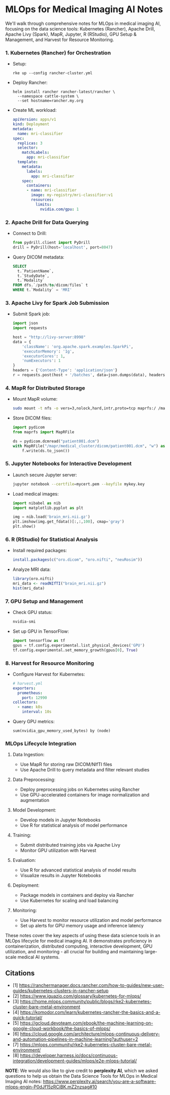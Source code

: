 # MLOps for Medical Imaging AI Notes

We'll walk through comprehensive notes for MLOps in medical imaging AI, focusing on the data science tools: Kubernetes (Rancher), Apache Drill, Apache Livy (Spark), MapR, Jupyter, R (RStudio), GPU Setup & Management, and Harvest for Resource Monitoring.


### 1. Kubernetes (Rancher) for Orchestration

- Setup:

  ```
  rke up --config rancher-cluster.yml
  ```

- Deploy Rancher:

  ```
  helm install rancher rancher-latest/rancher \
    --namespace cattle-system \
    --set hostname=rancher.my.org
  ```

- Create ML workload:

  ```yaml
  apiVersion: apps/v1
  kind: Deployment
  metadata:
    name: mri-classifier
  spec:
    replicas: 3
    selector:
      matchLabels:
        app: mri-classifier
    template:
      metadata:
        labels:
          app: mri-classifier
      spec:
        containers:
        - name: mri-classifier
          image: my-registry/mri-classifier:v1
          resources:
            limits:
              nvidia.com/gpu: 1
  ```

### 2. Apache Drill for Data Querying

- Connect to Drill:

  ```python
  from pydrill.client import PyDrill
  drill = PyDrill(host='localhost', port=8047)
  ```

- Query DICOM metadata:

  ```sql
  SELECT
    t.`PatientName`,
    t.`StudyDate`,
    t.`Modality`
  FROM dfs.`/path/to/dicom/files` t
  WHERE t.`Modality` = 'MRI'
  ```

### 3. Apache Livy for Spark Job Submission

- Submit Spark job:

  ```python
  import json
  import requests

  host = "http://livy-server:8998"
  data = {
      'className': 'org.apache.spark.examples.SparkPi',
      'executorMemory': '1g',
      'executorCores': 1,
      'numExecutors': 1
  }
  headers = {'Content-Type': 'application/json'}
  r = requests.post(host + '/batches', data=json.dumps(data), headers=headers)
  ```

### 4. MapR for Distributed Storage

- Mount MapR volume:

  ```bash
  sudo mount -t nfs -o vers=3,nolock,hard,intr,proto=tcp maprfs:/ /mapr
  ```

- Store DICOM files:

  ```python
  import pydicom
  from maprfs import MapRFile

  ds = pydicom.dcmread("patient001.dcm")
  with MapRFile("/mapr/medical_cluster/dicom/patient001.dcm", "w") as f:
      f.write(ds.to_json())
  ```

### 5. Jupyter Notebooks for Interactive Development

- Launch secure Jupyter server:

  ```bash
  jupyter notebook --certfile=mycert.pem --keyfile mykey.key
  ```

- Load medical images:

  ```python
  import nibabel as nib
  import matplotlib.pyplot as plt

  img = nib.load('brain_mri.nii.gz')
  plt.imshow(img.get_fdata()[:,:,100], cmap='gray')
  plt.show()
  ```

### 6. R (RStudio) for Statistical Analysis

- Install required packages:

  ```r
  install.packages(c("oro.dicom", "oro.nifti", "neuRosim"))
  ```

- Analyze MRI data:

  ```r
  library(oro.nifti)
  mri_data <- readNIfTI("brain_mri.nii.gz")
  hist(mri_data)
  ```

### 7. GPU Setup and Management

- Check GPU status:

  ```bash
  nvidia-smi
  ```

- Set up GPU in TensorFlow:

  ```python
  import tensorflow as tf
  gpus = tf.config.experimental.list_physical_devices('GPU')
  tf.config.experimental.set_memory_growth(gpus[0], True)
  ```

### 8. Harvest for Resource Monitoring

- Configure Harvest for Kubernetes:

  ```yaml
  # harvest.yml
  exporters:
    prometheus:
      port: 12990
  collectors:
    - name: k8s
      interval: 10s
  ```

- Query GPU metrics:

  ```promql
  sum(nvidia_gpu_memory_used_bytes) by (node)
  ```

### MLOps Lifecycle Integration

1. Data Ingestion:

   - Use MapR for storing raw DICOM/NIfTI files
   - Use Apache Drill to query metadata and filter relevant studies

2. Data Preprocessing:

   - Deploy preprocessing jobs on Kubernetes using Rancher
   - Use GPU-accelerated containers for image normalization and augmentation

3. Model Development:

   - Develop models in Jupyter Notebooks
   - Use R for statistical analysis of model performance

4. Training:

   - Submit distributed training jobs via Apache Livy
   - Monitor GPU utilization with Harvest

5. Evaluation:

   - Use R for advanced statistical analysis of model results
   - Visualize results in Jupyter Notebooks

6. Deployment:

   - Package models in containers and deploy via Rancher
   - Use Kubernetes for scaling and load balancing

7. Monitoring:

   - Use Harvest to monitor resource utilization and model performance
   - Set up alerts for GPU memory usage and inference latency

These notes cover the key aspects of using these data science tools in an MLOps lifecycle for medical imaging AI. It demonstrates proficiency in containerization, distributed computing, interactive development, GPU utilization, and monitoring - all crucial for building and maintaining large-scale medical AI systems.

## Citations

- [1] https://ranchermanager.docs.rancher.com/how-to-guides/new-user-guides/kubernetes-clusters-in-rancher-setup
- [2] https://www.iguazio.com/glossary/kubernetes-for-mlops/
- [3] https://home.mlops.community/public/blogs/rke2-kubernetes-cluster-bare-metal-environment
- [4] https://komodor.com/learn/kubernetes-rancher-the-basics-and-a-quick-tutorial/
- [5] https://gcloud.devoteam.com/ebook/the-machine-learning-on-google-cloud-workbook/the-basics-of-mlops/
- [6] https://cloud.google.com/architecture/mlops-continuous-delivery-and-automation-pipelines-in-machine-learning?authuser=2
- [7] https://mlops.community/rke2-kubernetes-cluster-bare-metal-environment/
- [8] https://developer.harness.io/docs/continuous-integration/development-guides/mlops/e2e-mlops-tutorial/

**NOTE**: We would also like to give credit to **perplexity AI**, which we asked questions to help us obtain the Data Science Tools for MLOps in Medical Imaging AI notes: https://www.perplexity.ai/search/you-are-a-software-mlops-engin-P0dJf15zRCiBK.mZ2nzsag#10

